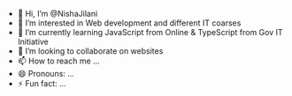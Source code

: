 - 👋 Hi, I’m @NishaJilani
- 👀 I’m interested in Web development and different IT coarses
- 🌱 I’m currently learning JavaScript from Online & TypeScript from Gov IT Initiative
- 💞️ I’m looking to collaborate on websites
- 📫 How to reach me ...
- 😄 Pronouns: ...
- ⚡ Fun fact: ...

<!---
NishaJilani/NishaJilani is a ✨ special ✨ repository because its `README.md` (this file) appears on your GitHub profile.
You can click the Preview link to take a look at your changes.
--->
